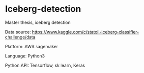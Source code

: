 # Iceberg-detection

Master thesis, iceberg detection

Data source: https://www.kaggle.com/c/statoil-iceberg-classifier-challenge/data

Platform: AWS sagemaker

Language: Python3

Python API: Tensorflow, sk learn, Keras
